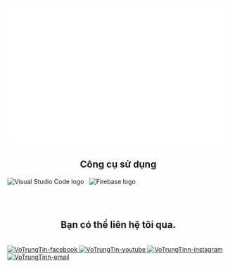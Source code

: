 <!--VoTrungTinn-->
<a href="#" target="_blank">
  <img src="svg/VoTrungTinn.svg" width="1200" alt=".svg" />
</a>

<h2 align="center">Công cụ sử dụng</h2>

<span><img src="https://img.shields.io/badge/VS%20Code-282C34?logo=visual-studio-code&logoColor=007ACC" alt="Visual Studio Code logo" title="Visual Studio Code" height="25" /></span>
&nbsp;
<span><img src="https://img.shields.io/badge/Firebase-282C34?logo=firebase&logoColor=FFCA28" alt="Firebase logo" title="Firebase" height="25" /></span>
&nbsp;


<br>


<br>
<h2 align="center">Bạn có thể liên hệ tôi qua.</h2>
<br>

  </a>
  <a href="https://www.facebook.com/profile.php?id=100082693480252" target="blank">
    <img src="https://img.icons8.com/bubbles/100/000000/facebook-new.png" alt="VoTrungTin-facebook" />
  </a>
  <a href="https://www.youtube.com/channel/UCfFzIIPDj-oWZ4qsGM7LQcg" target="blank">
    <img src="https://img.icons8.com/bubbles/100/000000/youtube-squared.png" alt="VoTrungTin-youtube" />
  </a>
  <a href="https://www.instagram.com/vt__tin/" target="blank">
    <img src="https://img.icons8.com/bubbles/100/000000/instagram.png" alt="VoTrungTinn-instagram" />
  </a>
  <a href="mailto:tinvotrung09@gmail.com" target="top">
    <img src="https://img.icons8.com/bubbles/100/000000/apple-mail.png" alt="VoTrungTinn-email" />
  </a>


